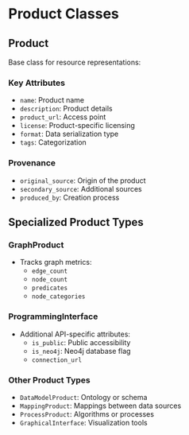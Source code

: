 # Product Classes

## Product

Base class for resource representations:

### Key Attributes
- `name`: Product name
- `description`: Product details
- `product_url`: Access point
- `license`: Product-specific licensing
- `format`: Data serialization type
- `tags`: Categorization

### Provenance
- `original_source`: Origin of the product
- `secondary_source`: Additional sources
- `produced_by`: Creation process

## Specialized Product Types

### GraphProduct
- Tracks graph metrics:
  - `edge_count`
  - `node_count`
  - `predicates`
  - `node_categories`

### ProgrammingInterface
- Additional API-specific attributes:
  - `is_public`: Public accessibility
  - `is_neo4j`: Neo4j database flag
  - `connection_url`

### Other Product Types
- `DataModelProduct`: Ontology or schema
- `MappingProduct`: Mappings between data sources
- `ProcessProduct`: Algorithms or processes
- `GraphicalInterface`: Visualization tools